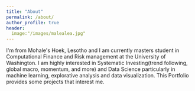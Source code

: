 ```yaml
---
title: "About"
permalink: /about/
author_profile: true
header:
  image:"/images/malealea.jpg"
---
```


I'm from Mohale's Hoek, Lesotho and I am currently masters student in Computational Finance and Risk management at the University of Washington. I am highly interested in Systematic Investing(trend following, global macro, momentum, and more) and Data Science particularly in machine learning, explorative analysis and data visualization. This Portfolio provides some projects that interest me.
